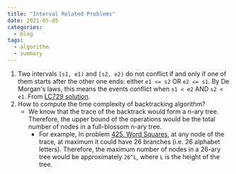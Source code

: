 ```yaml
---
title: "Interval Related Problems"
date: 2021-05-05
categories:
  - blog
tags:
  - algorithm
  - summary
---
```


1. Two intervals `[s1, e1)` and `[s2, e2)` do not conflict if and only if one of them starts after the other one ends: either `e1 <= s2` OR `e2 <= s1`. By De Morgan's laws, this means the events conflict when `s1 < e2` AND `s2 < e1`. From [LC729 solution][LC729. My Calendar I].
2. How to compute the time complexity of backtracking algorithm?
    * We know that the trace of the backtrack would form a n-ary tree. Therefore, the upper bound of the operations would be the total number of nodes in a full-blossom n-ary tree.
        * For example, In problem [425. Word Squares][LC425 Word Squares], at any node of the trace, at maximum it could have 26 branches (i.e. 26 alphabet letters). Therefore, the maximum number of nodes in a 26-ary tree would be approximately `26^L`, where `L` is the height of the tree.






[LC729. My Calendar I]: https://leetcode.com/problems/my-calendar-i/
[LC425 Word Squares]: https://leetcode.com/problems/word-squares/